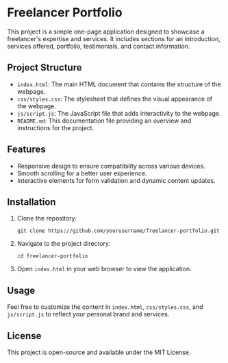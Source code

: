 # Freelancer Portfolio

This project is a simple one-page application designed to showcase a freelancer's expertise and services. It includes sections for an introduction, services offered, portfolio, testimonials, and contact information.

## Project Structure

- `index.html`: The main HTML document that contains the structure of the webpage.
- `css/styles.css`: The stylesheet that defines the visual appearance of the webpage.
- `js/script.js`: The JavaScript file that adds interactivity to the webpage.
- `README.md`: This documentation file providing an overview and instructions for the project.

## Features

- Responsive design to ensure compatibility across various devices.
- Smooth scrolling for a better user experience.
- Interactive elements for form validation and dynamic content updates.

## Installation

1. Clone the repository:
   ```
   git clone https://github.com/yourusername/freelancer-portfolio.git
   ```
2. Navigate to the project directory:
   ```
   cd freelancer-portfolio
   ```
3. Open `index.html` in your web browser to view the application.

## Usage

Feel free to customize the content in `index.html`, `css/styles.css`, and `js/script.js` to reflect your personal brand and services.

## License

This project is open-source and available under the MIT License.